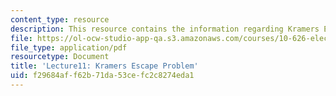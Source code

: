 ```yaml
---
content_type: resource
description: This resource contains the information regarding Kramers Escape Problem.
file: https://ol-ocw-studio-app-qa.s3.amazonaws.com/courses/10-626-electrochemical-energy-systems-spring-2014/f29684aff62b71da53cefc2c8274eda1_MIT10_626S14_Lec11.pdf
file_type: application/pdf
resourcetype: Document
title: 'Lecture11: Kramers Escape Problem'
uid: f29684af-f62b-71da-53ce-fc2c8274eda1
---
```

